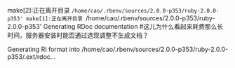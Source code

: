 make[2]:正在离开目录 `/home/cao/.rbenv/sources/2.0.0-p353/ruby-2.0.0-p353'
make[1]:正在离开目录 `/home/cao/.rbenv/sources/2.0.0-p353/ruby-2.0.0-p353'
Generating RDoc documentation #这儿为什么看起来耗费那么长时间，服务器安装时能否通过选现调整不生成文档？

Generating RI format into /home/cao/.rbenv/sources/2.0.0-p353/ruby-2.0.0-p353/.ext/rdoc...

